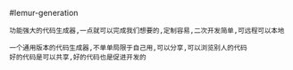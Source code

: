 #lemur-generation
	
	功能强大的代码生成器,一点就可以完成我们想要的,定制容易,二次开发简单,可远程可以本地
	
	一个通用版本的代码生成器,不单单局限于自己用,可以分享,可以浏览别人的代码
	好的代码是可以共享,好的代码也是促进开发的

	
